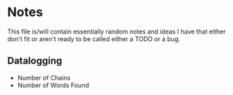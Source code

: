 Notes
=====
This file is/will contain essentially random notes and ideas I have that either
don't fit or aren't ready to be called either a TODO or a bug. 


Datalogging
-----------
- Number of Chains
- Number of Words Found
